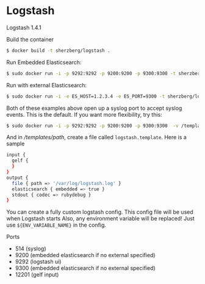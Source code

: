 # Logstash

Logstash 1.4.1

Build the container

```bash
$ docker build -t sherzberg/logstash .
```

Run Embedded Elasticsearch:

```bash
$ sudo docker run -i -p 9292:9292 -p 9200:9200 -p 9300:9300 -t sherzberg/logstash
```

Run with external Elasticsearch:

```bash
$ sudo docker run -i -e ES_HOST=1.2.3.4 -e ES_PORT=9300 -t sherzberg/logstash
```

Both of these examples above open up a syslog port to accept syslog events. This
is the default. If you want more flexibility, try this:

```bash
$ sudo docker run -i -p 9292:9292 -p 9200:9200 -p 9300:9300  -v /templates/path:/opt/templates -t sherzberg/logstash
```

And in _/templates/path_, create a file called `logstash.template`. Here is a sample

```bash
input {
  gelf {
  }
}
output {
  file { path => '/var/log/logstash.log' }
  elasticsearch { embedded => true }
  stdout { codec => rubydebug }
}
```

You can create a fully custom logstash config. This config file will be used when 
Logstash starts Also, any environment variable will be replaced! Just use 
`${ENV_VARIABLE_NAME}` in the config.

Ports

* 514 (syslog)
* 9200 (embedded elasticsearch if no external specified)
* 9292 (logstash ui)
* 9300 (embedded elasticsearch if no external specified)
* 12201 (gelf input)
